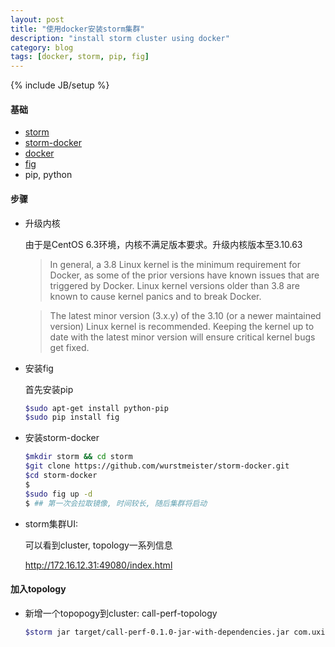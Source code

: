 ```yaml
---
layout: post
title: "使用docker安装storm集群"
description: "install storm cluster using docker"
category: blog
tags: [docker, storm, pip, fig]
---
```

{% include JB/setup %}

#### 基础
* [storm](https://storm.apache.org/)
* [storm-docker](https://github.com/wurstmeister/storm-docker)
* [docker](https://www.docker.com/)
* [fig](http://www.fig.sh/)
* pip, python

#### 步骤
* 升级内核

  由于是CentOS 6.3环境，内核不满足版本要求。升级内核版本至3.10.63

  >In general, a 3.8 Linux kernel is the minimum requirement for Docker, as some of the prior versions have known issues that are triggered by Docker. Linux kernel versions older than 3.8 are known to cause kernel panics and to break Docker.

  >The latest minor version (3.x.y) of the 3.10 (or a newer maintained version) Linux kernel is recommended. Keeping the kernel up to date with the latest minor version will ensure critical kernel bugs get fixed.

* 安装fig

  首先安装pip 

  ~~~bash
  $sudo apt-get install python-pip 
  $sudo pip install fig
  ~~~

* 安装storm-docker

  ~~~bash
  $mkdir storm && cd storm
  $git clone https://github.com/wurstmeister/storm-docker.git
  $cd storm-docker
  $
  $sudo fig up -d
  $ ## 第一次会拉取镜像, 时间较长, 随后集群将启动
  ~~~

* storm集群UI: 

  可以看到cluster, topology一系列信息

  <http://172.16.12.31:49080/index.html>

#### 加入topology
* 新增一个topopogy到cluster: call-perf-topology

  ~~~bash
  $storm jar target/call-perf-0.1.0-jar-with-dependencies.jar com.uxin.storm.RollingTopWords call-perf-topology  remote -c nimbus.host=172.16.12.31 -c nimbus.thrift.port=49627
  ~~~
